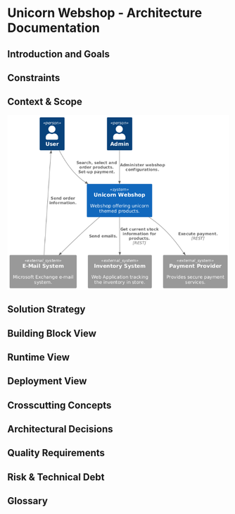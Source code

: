 # Unicorn Webshop - Architecture Documentation


## Introduction and Goals


## Constraints



## Context & Scope

![C4 Context](images/c4-1-context.png)



## Solution Strategy



## Building Block View



## Runtime View



## Deployment View





## Crosscutting Concepts



## Architectural Decisions


## Quality Requirements



## Risk & Technical Debt


## Glossary

